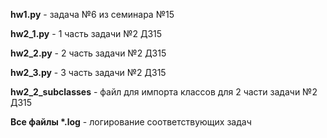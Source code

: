 **hw1.py** - задача №6 из семинара №15

**hw2_1.py** - 1 часть задачи №2 ДЗ15

**hw2_2.py** - 2 часть задачи №2 ДЗ15

**hw2_3.py** - 3 часть задачи №2 ДЗ15

**hw2_2_subclasses** - файл для импорта классов для 2 части задачи №2 ДЗ15

**Все файлы \*.log** - логирование соответствующих задач
